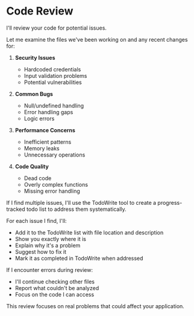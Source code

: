 # Code Review

I'll review your code for potential issues.

Let me examine the files we've been working on and any recent changes for:

1. **Security Issues**
   - Hardcoded credentials
   - Input validation problems
   - Potential vulnerabilities

2. **Common Bugs**
   - Null/undefined handling
   - Error handling gaps
   - Logic errors

3. **Performance Concerns**
   - Inefficient patterns
   - Memory leaks
   - Unnecessary operations

4. **Code Quality**
   - Dead code
   - Overly complex functions
   - Missing error handling

If I find multiple issues, I'll use the TodoWrite tool to create a progress-tracked todo list to address them systematically.

For each issue I find, I'll:
- Add it to the TodoWrite list with file location and description
- Show you exactly where it is
- Explain why it's a problem
- Suggest how to fix it
- Mark it as completed in TodoWrite when addressed

If I encounter errors during review:
- I'll continue checking other files
- Report what couldn't be analyzed
- Focus on the code I can access

This review focuses on real problems that could affect your application.